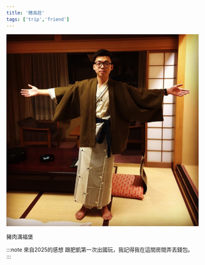 ```yaml
---
title: '穗高莊'
tags: ['trip','friend']
---
```

![img](./img_ig/201608/002.jpg)

豬肉滿福堡

:::note 來自2025的感想
跟肥凱第一次出國玩，我記得我在這間房間弄丟錢包。
:::